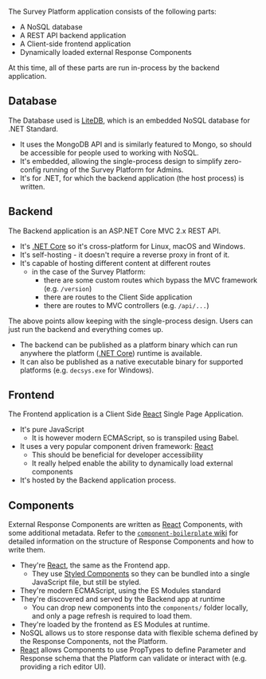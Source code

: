 The Survey Platform application consists of the following parts:

- A NoSQL database
- A REST API backend application
- A Client-side frontend application
- Dynamically loaded external Response Components

At this time, all of these parts are run in-process by the backend application.

## Database

The Database used is [LiteDB], which is an embedded NoSQL database for .NET Standard.

- It uses the MongoDB API and is similarly featured to Mongo, so should be accessible for people used to working with NoSQL.
- It's embedded, allowing the single-process design to simplify zero-config running of the Survey Platform for Admins.
- It's for .NET, for which the backend application (the host process) is written.

## Backend

The Backend application is an ASP.NET Core MVC 2.x REST API.

- It's [.NET Core] so it's cross-platform for Linux, macOS and Windows.
- It's self-hosting - it doesn't require a reverse proxy in front of it.
- It's capable of hosting different content at different routes
    - in the case of the Survey Platform:
        - there are some custom routes which bypass the MVC framework (e.g. `/version`)
        - there are routes to the Client Side application
        - there are routes to MVC controllers (e.g. `/api/...`)

The above points allow keeping with the single-process design. Users can just run the backend and everything comes up.

- The backend can be published as a platform binary which can run anywhere the platform ([.NET Core]) runtime is available.
- It can also be published as a native executable binary for supported platforms (e.g. `decsys.exe` for Windows).

## Frontend

The Frontend application is a Client Side [React] Single Page Application.

- It's pure JavaScript
    - It is however modern ECMAScript, so is transpiled using Babel.
- It uses a very popular component driven framework: [React]
    - This should be beneficial for developer accessibility
    - It really helped enable the ability to dynamically load external components
- It's hosted by the Backend application process.

## Components

External Response Components are written as [React] Components, with some additional metadata. Refer to the [`component-boilerplate` wiki](https://github.com/decsys/component-boilerplate/wiki) for detailed information on the structure of Response Components and how to write them.

- They're [React], the same as the Frontend app.
    - They use [Styled Components] so they can be bundled into a single JavaScript file, but still be styled.
- They're modern ECMAScript, using the ES Modules standard
- They're discovered and served by the Backend app at runtime
    - You can drop new components into the `components/` folder locally, and only a page refresh is required to load them.
- They're loaded by the frontend as ES Modules at runtime.
- NoSQL allows us to store response data with flexible schema defined by the Response Components, not the Platform.
- [React] allows Components to use PropTypes to define Parameter and Response schema that the Platform can validate or interact with (e.g. providing a rich editor UI).

[litedb]: https://www.litedb.org/
[.net core]: https://dotnet.microsoft.com/
[react]: https://reactjs.org/
[styled components]: https://www.styled-components.com/
